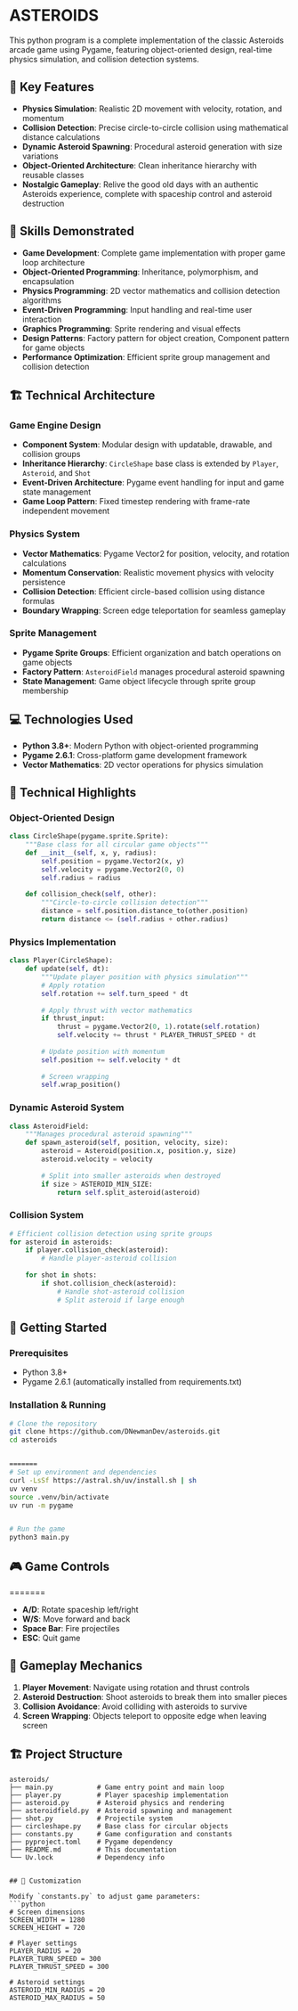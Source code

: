 # ASTEROIDS #

This python program is a complete implementation of the classic Asteroids arcade game using Pygame, featuring object-oriented design, real-time physics simulation, and collision detection systems.

## 🚀 Key Features

- **Physics Simulation**: Realistic 2D movement with velocity, rotation, and momentum
- **Collision Detection**: Precise circle-to-circle collision using mathematical distance calculations
- **Dynamic Asteroid Spawning**: Procedural asteroid generation with size variations
- **Object-Oriented Architecture**: Clean inheritance hierarchy with reusable classes
- **Nostalgic Gameplay**: Relive the good old days with an authentic Asteroids experience, complete with spaceship control and asteroid destruction

## 🎯 Skills Demonstrated

- **Game Development**: Complete game implementation with proper game loop architecture
- **Object-Oriented Programming**: Inheritance, polymorphism, and encapsulation
- **Physics Programming**: 2D vector mathematics and collision detection algorithms
- **Event-Driven Programming**: Input handling and real-time user interaction
- **Graphics Programming**: Sprite rendering and visual effects
- **Design Patterns**: Factory pattern for object creation, Component pattern for game objects
- **Performance Optimization**: Efficient sprite group management and collision detection


## 🏗️ Technical Architecture

### Game Engine Design
- **Component System**: Modular design with updatable, drawable, and collision groups
- **Inheritance Hierarchy**: `CircleShape` base class is extended by `Player`, `Asteroid`, and `Shot`
- **Event-Driven Architecture**: Pygame event handling for input and game state management
- **Game Loop Pattern**: Fixed timestep rendering with frame-rate independent movement

### Physics System
- **Vector Mathematics**: Pygame Vector2 for position, velocity, and rotation calculations
- **Momentum Conservation**: Realistic movement physics with velocity persistence
- **Collision Detection**: Efficient circle-based collision using distance formulas
- **Boundary Wrapping**: Screen edge teleportation for seamless gameplay

### Sprite Management
- **Pygame Sprite Groups**: Efficient organization and batch operations on game objects
- **Factory Pattern**: `AsteroidField` manages procedural asteroid spawning
- **State Management**: Game object lifecycle through sprite group membership

## 💻 Technologies Used

- **Python 3.8+**: Modern Python with object-oriented programming
- **Pygame 2.6.1**: Cross-platform game development framework
- **Vector Mathematics**: 2D vector operations for physics simulation

## 🔧 Technical Highlights

### Object-Oriented Design
```python
class CircleShape(pygame.sprite.Sprite):
    """Base class for all circular game objects"""
    def __init__(self, x, y, radius):
        self.position = pygame.Vector2(x, y)
        self.velocity = pygame.Vector2(0, 0)
        self.radius = radius
    
    def collision_check(self, other):
        """Circle-to-circle collision detection"""
        distance = self.position.distance_to(other.position)
        return distance <= (self.radius + other.radius)
```

### Physics Implementation
```python
class Player(CircleShape):
    def update(self, dt):
        """Update player position with physics simulation"""
        # Apply rotation
        self.rotation += self.turn_speed * dt
        
        # Apply thrust with vector mathematics
        if thrust_input:
            thrust = pygame.Vector2(0, 1).rotate(self.rotation)
            self.velocity += thrust * PLAYER_THRUST_SPEED * dt
        
        # Update position with momentum
        self.position += self.velocity * dt
        
        # Screen wrapping
        self.wrap_position()
```

### Dynamic Asteroid System
```python
class AsteroidField:
    """Manages procedural asteroid spawning"""
    def spawn_asteroid(self, position, velocity, size):
        asteroid = Asteroid(position.x, position.y, size)
        asteroid.velocity = velocity
        
        # Split into smaller asteroids when destroyed
        if size > ASTEROID_MIN_SIZE:
            return self.split_asteroid(asteroid)
```

### Collision System
```python
# Efficient collision detection using sprite groups
for asteroid in asteroids:
    if player.collision_check(asteroid):
        # Handle player-asteroid collision
        
    for shot in shots:
        if shot.collision_check(asteroid):
            # Handle shot-asteroid collision
            # Split asteroid if large enough
```

## 🚀 Getting Started

### Prerequisites
- Python 3.8+
- Pygame 2.6.1 (automatically installed from requirements.txt)

### Installation & Running
```bash
# Clone the repository
git clone https://github.com/DNewmanDev/asteroids.git
cd asteroids


=======
# Set up environment and dependencies
curl -LsSf https://astral.sh/uv/install.sh | sh
uv venv
source .venv/bin/activate
uv run -m pygame


# Run the game
python3 main.py
```

## 🎮 Game Controls

=======
- **A/D**: Rotate spaceship left/right
- **W/S**: Move forward and back
- **Space Bar**: Fire projectiles
- **ESC**: Quit game

## 🎯 Gameplay Mechanics

1. **Player Movement**: Navigate using rotation and thrust controls
2. **Asteroid Destruction**: Shoot asteroids to break them into smaller pieces
3. **Collision Avoidance**: Avoid colliding with asteroids to survive
4. **Screen Wrapping**: Objects teleport to opposite edge when leaving screen

## 🏗️ Project Structure

```
asteroids/
├── main.py           # Game entry point and main loop
├── player.py         # Player spaceship implementation
├── asteroid.py       # Asteroid physics and rendering
├── asteroidfield.py  # Asteroid spawning and management
├── shot.py           # Projectile system
├── circleshape.py    # Base class for circular objects
├── constants.py      # Game configuration and constants
├── pyproject.toml    # Pygame dependency
├── README.md         # This documentation
└── Uv.lock           # Dependency info


## 🔧 Customization

Modify `constants.py` to adjust game parameters:
```python
# Screen dimensions
SCREEN_WIDTH = 1280
SCREEN_HEIGHT = 720

# Player settings
PLAYER_RADIUS = 20
PLAYER_TURN_SPEED = 300
PLAYER_THRUST_SPEED = 300

# Asteroid settings
ASTEROID_MIN_RADIUS = 20
ASTEROID_MAX_RADIUS = 50
```

